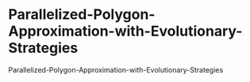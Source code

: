 # Parallelized-Polygon-Approximation-with-Evolutionary-Strategies
Parallelized-Polygon-Approximation-with-Evolutionary-Strategies
